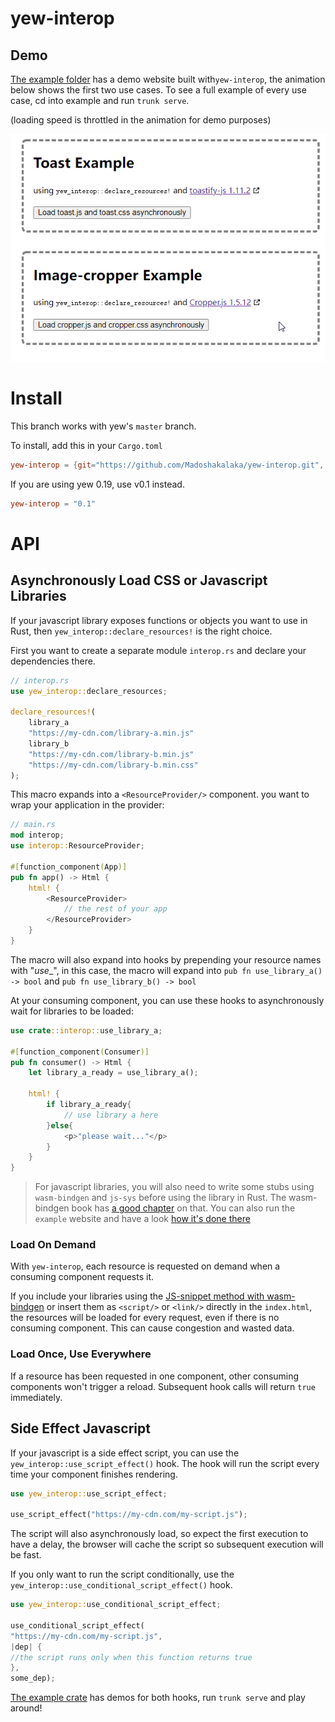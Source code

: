 # yew-interop

## Demo

[The example folder](https://github.com/Madoshakalaka/yew-interop/tree/master/example) 
has a demo website built with`yew-interop`,
the animation below shows the first two use cases.
To see a full example of every use case,
cd into example and run `trunk serve`.

(loading speed is throttled in the animation for demo purposes)

![yew interop demo](https://raw.githubusercontent.com/Madoshakalaka/warehouse/master/images/yew-interop-demo.gif)

# Install

This branch works with yew's `master` branch.

To install, add this in your `Cargo.toml`

```toml
yew-interop = {git="https://github.com/Madoshakalaka/yew-interop.git", branch="master"}
```

If you are using yew 0.19, use v0.1 instead.

```toml
yew-interop = "0.1"
```

# API

## Asynchronously Load CSS or Javascript Libraries

If your javascript library exposes functions or objects you want to use in Rust,
then `yew_interop::declare_resources!` is the right choice.

First you want to create a separate module `interop.rs` and declare your dependencies there.

```rust
// interop.rs
use yew_interop::declare_resources;

declare_resources!(
    library_a
    "https://my-cdn.com/library-a.min.js"
    library_b
    "https://my-cdn.com/library-b.min.js"
    "https://my-cdn.com/library-b.min.css"
);
```

This macro expands into a `<ResourceProvider/>` component.
you want to wrap your application in the provider:

```rust
// main.rs
mod interop;
use interop::ResourceProvider;

#[function_component(App)]
pub fn app() -> Html {
    html! {
        <ResourceProvider>
            // the rest of your app
        </ResourceProvider>
    }
}
```

The macro will also expand into hooks by prepending your resource names with "_use__", in this case,
the macro will expand into `pub fn use_library_a() -> bool` and `pub fn use_library_b() -> bool`

At your consuming component, you can use these hooks to asynchronously wait for libraries to be loaded:

```rust
use crate::interop::use_library_a;

#[function_component(Consumer)]
pub fn consumer() -> Html {
    let library_a_ready = use_library_a();

    html! {
        if library_a_ready{
            // use library a here
        }else{
            <p>"please wait..."</p>
        }
    }
}
```

>For javascript libraries,
you will also need to write some stubs using `wasm-bindgen` and `js-sys` before using the library in Rust.
The wasm-bindgen book has [a good chapter](https://rustwasm.github.io/wasm-bindgen/examples/import-js.html) on that.
You can also run the `example` website and have a look [how it's done there](https://github.com/Madoshakalaka/yew-interop/blob/master/example/src/interop.rs)


### Load On Demand

With `yew-interop`, each resource is requested on demand when a consuming component requests it.

If you include your libraries using the
[JS-snippet method with wasm-bindgen](https://rustwasm.github.io/wasm-bindgen/reference/js-snippets.html)
or insert them as `<script/>` or `<link/>` directly in the `index.html`, 
the resources will be loaded for every request,
even if there is no consuming component.
This can cause congestion and wasted data.


### Load Once, Use Everywhere

If a resource has been requested in one component,
other consuming components won't trigger a reload.
Subsequent hook calls will return `true` immediately.

## Side Effect Javascript

If your javascript is a side effect script,
you can use the `yew_interop::use_script_effect()` hook.
The hook will run the script every time your component finishes rendering.

```rust
use yew_interop::use_script_effect;

use_script_effect("https://my-cdn.com/my-script.js");
```

The script will also asynchronously load,
so expect the first execution to have a delay,
the browser will cache the script so subsequent execution will be fast.

If you only want to run the script conditionally,
use the `yew_interop::use_conditional_script_effect()` hook.

```rust
use yew_interop::use_conditional_script_effect;

use_conditional_script_effect(
"https://my-cdn.com/my-script.js",
|dep| {
//the script runs only when this function returns true
},
some_dep);
```

[The example crate](https://github.com/Madoshakalaka/yew-interop/tree/master/example)
has demos for both hooks, run `trunk serve` and play around!
